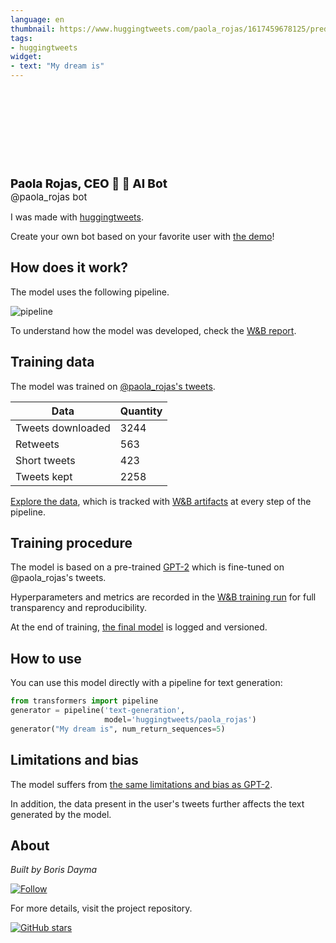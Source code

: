 ```yaml
---
language: en
thumbnail: https://www.huggingtweets.com/paola_rojas/1617459678125/predictions.png
tags:
- huggingtweets
widget:
- text: "My dream is"
---
```


<div>
<div style="width: 132px; height:132px; border-radius: 50%; background-size: cover; background-image: url('https://pbs.twimg.com/profile_images/1367363685702795265/LUk5-eSK_400x400.jpg')">
</div>
<div style="margin-top: 8px; font-size: 19px; font-weight: 800">Paola Rojas, CEO 🚀 🤖 AI Bot </div>
<div style="font-size: 15px">@paola_rojas bot</div>
</div>

I was made with [huggingtweets](https://github.com/borisdayma/huggingtweets).

Create your own bot based on your favorite user with [the demo](https://colab.research.google.com/github/borisdayma/huggingtweets/blob/master/huggingtweets-demo.ipynb)!

## How does it work?

The model uses the following pipeline.

![pipeline](https://github.com/borisdayma/huggingtweets/blob/master/img/pipeline.png?raw=true)

To understand how the model was developed, check the [W&B report](https://wandb.ai/wandb/huggingtweets/reports/HuggingTweets-Train-a-Model-to-Generate-Tweets--VmlldzoxMTY5MjI).

## Training data

The model was trained on [@paola_rojas's tweets](https://twitter.com/paola_rojas).

| Data | Quantity |
| --- | --- |
| Tweets downloaded | 3244 |
| Retweets | 563 |
| Short tweets | 423 |
| Tweets kept | 2258 |

[Explore the data](https://wandb.ai/wandb/huggingtweets/runs/1rjsihuk/artifacts), which is tracked with [W&B artifacts](https://docs.wandb.com/artifacts) at every step of the pipeline.

## Training procedure

The model is based on a pre-trained [GPT-2](https://huggingface.co/gpt2) which is fine-tuned on @paola_rojas's tweets.

Hyperparameters and metrics are recorded in the [W&B training run](https://wandb.ai/wandb/huggingtweets/runs/3f2aq14b) for full transparency and reproducibility.

At the end of training, [the final model](https://wandb.ai/wandb/huggingtweets/runs/3f2aq14b/artifacts) is logged and versioned.

## How to use

You can use this model directly with a pipeline for text generation:

```python
from transformers import pipeline
generator = pipeline('text-generation',
                     model='huggingtweets/paola_rojas')
generator("My dream is", num_return_sequences=5)
```

## Limitations and bias

The model suffers from [the same limitations and bias as GPT-2](https://huggingface.co/gpt2#limitations-and-bias).

In addition, the data present in the user's tweets further affects the text generated by the model.

## About

*Built by Boris Dayma*

[![Follow](https://img.shields.io/twitter/follow/borisdayma?style=social)](https://twitter.com/intent/follow?screen_name=borisdayma)

For more details, visit the project repository.

[![GitHub stars](https://img.shields.io/github/stars/borisdayma/huggingtweets?style=social)](https://github.com/borisdayma/huggingtweets)
